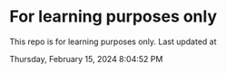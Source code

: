 # For learning purposes only
This repo is for learning purposes only.
Last updated at

Thursday, February 15, 2024 8:04:52 PM

